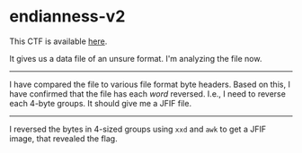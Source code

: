 # endianness-v2

This CTF is available [here](https://play.picoctf.org/practice/challenge/415?category=4&page=1&solved=1).

It gives us a data file of an unsure format. I'm analyzing the file now.

---

I have compared the file to various file format byte headers. Based on this, I have confirmed that the file has each _word_ reversed. I.e., I need to reverse each 4-byte groups. It should give me a JFIF file.

---

I reversed the bytes in 4-sized groups using `xxd` and `awk` to get a JFIF image, that revealed the flag.

